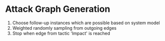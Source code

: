 # Attack Graph Generation

1. Choose follow-up instances which are possible based on system model
2. Weighted randomly sampling from outgoing edges
3. Stop when edge from tactic 'Impact' is reached
